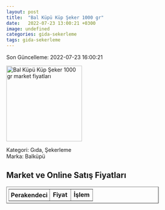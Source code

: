 ```yaml
---
layout: post
title:  "Bal Küpü Küp Şeker 1000 gr"
date:   2022-07-23 13:00:21 +0300
image: undefined
categories: gida-sekerleme
tags: gida-sekerleme
---
```


Son Güncelleme: 2022-07-23 16:00:21

<img src="undefined" width="200" alt="Bal Küpü Küp Şeker 1000 gr market fiyatları" />

Kategori: Gıda, Şekerleme
<br />
Marka: Balküpü

<h2>Market ve Online Satış Fiyatları</h2>

<table border="1" style="padding: 5px;width:80%;">
  <tr>
    <td style="padding: 5px;"><strong>Perakendeci</strong></td>
    <td><strong>Fiyat</strong></td>
    <td><strong>İşlem</strong></td>
  </tr>
  
</table>
